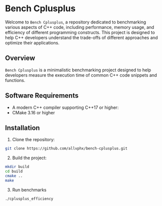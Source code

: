 # Bench Cplusplus

Welcome to `Bench Cplusplus`, a repository dedicated to benchmarking various aspects of C++ code, including performance, memory usage, and efficiency of different programming constructs. This project is designed to help C++ developers understand the trade-offs of different approaches and optimize their applications.

## Overview

`Bench Cplusplus` is a minimalistic benchmarking project designed to help developers measure the execution time of common C++ code snippets and functions.


## Software Requirements

- A modern C++ compiler supporting C++17 or higher:
- CMake 3.16 or higher 

## Installation

1. Clone the repository:

```bash
git clone https://github.com/allvphx/bench-cplusplus.git
```

2. Build the project:

```bash
mkdir build
cd build
cmake ..
make
```

3. Run benchmarks

```shell
./cplusplus_efficiency
```
